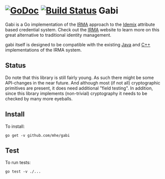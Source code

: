 [![GoDoc](https://godoc.org/github.com/mhe/gabi?status.svg)](https://godoc.org/github.com/mhe/gabi) [![Build Status](https://travis-ci.org/mhe/gabi.svg?branch=master)](https://travis-ci.org/mhe/gabi)
Gabi
====

Gabi is a Go implementation of the [IRMA](https://www.irmacard.org) approach to the [Idemix](http://www.research.ibm.com/labs/zurich/idemix/) attribute based credential system. Check out the [IRMA](https://privacybydesign.foundation/irma) website to learn more on this great alternative to traditional identity management. 

gabi itself is designed to be compatible with the existing [Java](https://github.com/credentials/credentials_idemix) and [C++](https://github.com/credentials/silvia) implementations of the IRMA system.

Status
------

Do note that this library is still fairly young. As such there might be some API-changes in the near future. And although most (if not all) cryptographic primitives are present, it does need additional "field testing". In addition, since this library implements (non-trivial) cryptography it needs to be checked by many more eyeballs.

Install
-------

To install:

    go get -v github.com/mhe/gabi

Test
----

To run tests:

    go test -v ./... 

